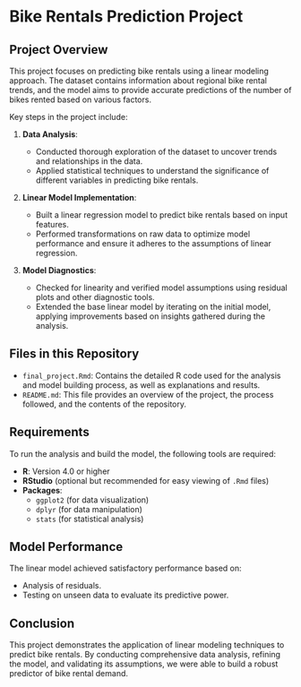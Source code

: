 # Bike Rentals Prediction Project

## Project Overview

This project focuses on predicting bike rentals using a linear modeling approach. The dataset contains information about regional bike rental trends, and the model aims to provide accurate predictions of the number of bikes rented based on various factors.

Key steps in the project include:

1. **Data Analysis**: 
   - Conducted thorough exploration of the dataset to uncover trends and relationships in the data. 
   - Applied statistical techniques to understand the significance of different variables in predicting bike rentals.

2. **Linear Model Implementation**: 
   - Built a linear regression model to predict bike rentals based on input features.
   - Performed transformations on raw data to optimize model performance and ensure it adheres to the assumptions of linear regression.

3. **Model Diagnostics**:
   - Checked for linearity and verified model assumptions using residual plots and other diagnostic tools.
   - Extended the base linear model by iterating on the initial model, applying improvements based on insights gathered during the analysis.

## Files in this Repository

- `final_project.Rmd`: Contains the detailed R code used for the analysis and model building process, as well as explanations and results.
- `README.md`: This file provides an overview of the project, the process followed, and the contents of the repository.

## Requirements

To run the analysis and build the model, the following tools are required:
- **R**: Version 4.0 or higher
- **RStudio** (optional but recommended for easy viewing of `.Rmd` files)
- **Packages**: 
  - `ggplot2` (for data visualization)
  - `dplyr` (for data manipulation)
  - `stats` (for statistical analysis)
  
## Model Performance
The linear model achieved satisfactory performance based on:

  - Analysis of residuals.
  - Testing on unseen data to evaluate its predictive power.
## Conclusion
This project demonstrates the application of linear modeling techniques to predict bike rentals. By conducting comprehensive data analysis, refining the model, and validating its assumptions, we were able to build a robust predictor of bike rental demand.
